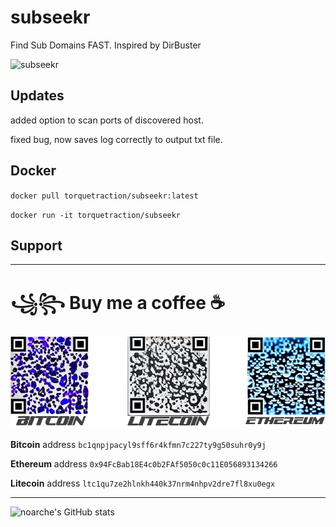 # subseekr

Find Sub Domains FAST. Inspired by DirBuster

![subseekr](https://github.com/user-attachments/assets/1e301ca9-b5f3-4b92-a7a1-6d34d076b94b)

## Updates

added option to scan ports of discovered host. 

fixed bug, now saves log correctly to output txt file.

## Docker

`docker pull torquetraction/subseekr:latest`

`docker run -it torquetraction/subseekr`

## Support


-------------------------------------------------------------------

# ꧁꧂  Buy me a coffee ☕

![qrCode](https://raw.githubusercontent.com/noarche/cd-ripper/main/unrelated-ignore/CryptoQRcodes.png)

**Bitcoin** address `bc1qnpjpacyl9sff6r4kfmn7c227ty9g50suhr0y9j`


**Ethereum** address `0x94FcBab18E4c0b2FAf5050c0c11E056893134266`


**Litecoin** address `ltc1qu7ze2hlnkh440k37nrm4nhpv2dre7fl8xu0egx`



-------------------------------------------------------------------

![noarche's GitHub stats](https://github-readme-stats.vercel.app/api?username=noarche&show_icons=true&theme=transparent)

